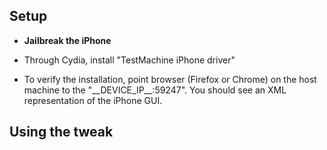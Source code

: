 ## Setup

* **Jailbreak the iPhone**

* Through Cydia, install "TestMachine iPhone driver"

* To verify the installation, point browser (Firefox or Chrome) on the host machine to the "\_\_DEVICE\_IP\_\_:59247". You should see an XML representation of the iPhone GUI.


## Using the tweak


